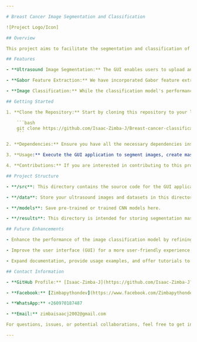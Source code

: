 ```yaml
---

# Breast Cancer Image Segmentation and Classification

![Project Logo/Icon]

## Overview

This project aims to facilitate the segmentation and classification of breast cancer ultrasound images. It began as an extension of code initially developed by [Khaled Hushme](https://www.kaggle.com/code/kaledhoshme) on Kaggle. Our project includes a graphical user interface (GUI) for image segmentation, Gabor feature extraction, and a Convolutional Neural Network (CNN) for image classification. Please note that the classification component is currently a work in progress and is actively being improved.

## Features

- **Ultrasound Image Segmentation:** The GUI enables users to upload and process ultrasound images, perform segmentation to isolate regions of interest (ROIs), and generate masks for further analysis.

- **Gabor Feature Extraction:** We have incorporated Gabor feature extraction to capture texture and structural information from the segmented ultrasound images. These features can be used for subsequent classification tasks.

- **Image Classification:** While the classification model's performance is currently being enhanced, it serves as a foundational framework for future improvements and research endeavors.

## Getting Started

1. **Clone the Repository:** Start by cloning this repository to your local machine.

    ```bash
    git clone https://github.com/Isaac-Zimba-J/Breast-cancer-classification.git
    ```

2. **Dependencies:** Ensure you have all the necessary dependencies installed. This includes Python, OpenCV, TensorFlow, and other relevant packages. You can find a list of dependencies in the project's documentation.

3. **Usage:** Execute the GUI application to segment images, create masks, and apply Gabor feature extraction. These features can then be used in the classification process using the provided CNN model (Note: Improvements to the classification model are ongoing).

4. **Contributions:** If you are interested in contributing to this project, please refer to our [Contribution Guidelines](CONTRIBUTING.md).

## Project Structure

- **/src**: This directory contains the source code for the GUI application, image segmentation, feature extraction, and classification components.

- **/data**: Store your ultrasound images and datasets in this directory.

- **/models**: Save pre-trained or trained CNN models here.

- **/results**: This directory is intended for storing segmentation masks, feature vectors, and classification results.

## Future Enhancements

- Enhance the performance of the image classification model by refining the CNN architecture and optimizing hyperparameters.

- Improve the user interface (GUI) for a more user-friendly experience.

- Expand documentation, provide usage examples, and offer tutorials to assist users and contributors.

## Contact Information

- **GitHub Profile:** [Isaac-Zimba-J](https://github.com/Isaac-Zimba-J?tab=repositories)

- **Facebook:** [Zimbapythondev](https://www.facebook.com/Zimbapythondev)

- **WhatsApp:** +260970187487

- **Email:** zimbaisaacj2002@gmail.com

For questions, issues, or potential collaborations, feel free to get in touch via the provided contact information.

---
```

